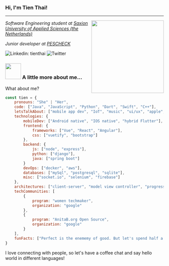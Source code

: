 ### Hi, I'm Tien Thai!
---
<img align="right" src="https://github.com/tienthai0205/tienthai0205/blob/master/profile_illustra.png" width="230">

*Software Engineering student at [Saxion University of Applied Sciences (the Netherlands)](https://www.saxion.edu/)*

*Junior developer at [PESCHECK](https://www.pescheck.io/)*

![Linkedin: tienthai](https://img.shields.io/badge/-tien-blue?style=flat-square&logo=Linkedin&logoColor=white&link=https://www.linkedin.com/in/tien-t-326769166/)
![Twitter](https://img.shields.io/twitter/follow/alie_steward?label=Follow)

### <img src="https://media.giphy.com/media/VgCDAzcKvsR6OM0uWg/giphy.gif" width="50"> A little more about me...  


What about me?

```jsx
const tien = {
	pronouns: "She" | "Her",
	code: ["Java", "JavaScript", "Python", "Dart", "Swift", "C++"],
	letsTalkAbout: ["mobile app dev", "IoT", "music", "ui/ux", "apple", "tech"],
	technologies: {
		mobileDev: ["Android native", "IOS native", "hybrid Flutter"],
		frontend: {
			frameworks: ["Vue", "React", "Angular"],
			css: ["vuetify", "bootstrap"]
		},
		backend: {
			js: ["node", "express"],
			python: ["django"],
			java: ["spring boot"]
		}
		devOps: ["docker", "aws"],
		databases: ["mySql", "postgresql", "sqlite"],
		misc: ["socket.io", "selenium", "firebase"]
	},
	architectures: ["client-server", "model view controller", "progressive web apps", "messaging pattern"],
	techCommunities: [
		{
			program: "women techmaker",
			organization: "google"
		},
		{
			program: "AnitaB.org Open Source",
			organization: "google"
		}
	],
	funFacts: ["Perfect is the enememy of good. But let's spend half a day refactoring old codes"],
}
```

I love connecting with people, so let's have a coffee chat and say hello world in different languages!
